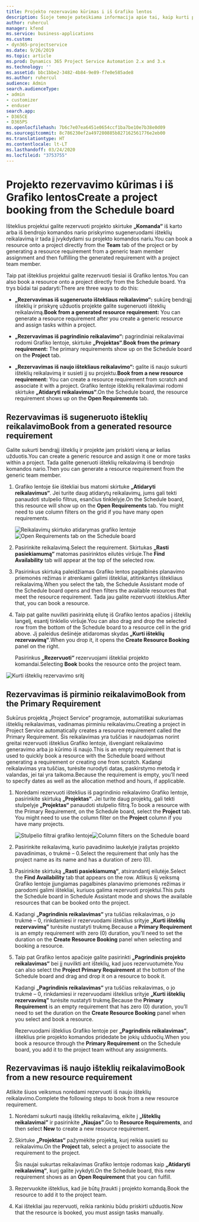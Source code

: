 ```yaml
---
title: Projekto rezervavimo kūrimas i iš Grafiko lentos
description: Šioje temoje pateikiama informacija apie tai, kaip kurti projekto rezervavimą iš grafiko lentos.
author: ruhercul
manager: kfend
ms.service: business-applications
ms.custom:
- dyn365-projectservice
ms.date: 9/26/2019
ms.topic: article
ms.prod: Dynamics 365 Project Service Automation 2.x and 3.x
ms.technology: ''
ms.assetid: bbc1bbe2-3482-4b84-9e89-f7e0e585ade8
ms.author: ruhercul
audience: Admin
search.audienceType:
- admin
- customizer
- enduser
search.app:
- D365CE
- D365PS
ms.openlocfilehash: 7b6c7e07ea6451e0654ccf1ba7be10e7b38e0d09
ms.sourcegitcommit: 8c786230ef2a497280885b827162561776e2eb00
ms.translationtype: HT
ms.contentlocale: lt-LT
ms.lasthandoff: 03/24/2020
ms.locfileid: "3753755"
---
```

# <a name="create-a-project-booking-from-the-schedule-board"></a><span data-ttu-id="b3377-103">Projekto rezervavimo kūrimas i iš Grafiko lentos</span><span class="sxs-lookup"><span data-stu-id="b3377-103">Create a project booking from the Schedule board</span></span>

<span data-ttu-id="b3377-104">Išteklius projektui galite rezervuoti projekto skirtuke **„Komanda“** iš karto arba iš bendrojo komandos nario priskyrimo sugeneruodami išteklių reikalavimą ir tada jį įvykdydami su projekto komandos nariu.</span><span class="sxs-lookup"><span data-stu-id="b3377-104">You can book a resource onto a project directly from the **Team** tab of the project or by generating a resource requirement from a generic team member assignment and then fulfilling the generated requirement with a project team member.</span></span>

<span data-ttu-id="b3377-105">Taip pat išteklius projektui galite rezervuoti tiesiai iš Grafiko lentos.</span><span class="sxs-lookup"><span data-stu-id="b3377-105">You can also book a resource onto a project directly from the Schedule board.</span></span> <span data-ttu-id="b3377-106">Yra trys būdai tai padaryti:</span><span class="sxs-lookup"><span data-stu-id="b3377-106">There are three ways to do this:</span></span>

- <span data-ttu-id="b3377-107">**„Rezervavimas iš sugeneruoto ištekliaus reikalavimo“:** sukūrę bendrąjį išteklių ir priskyrę užduotis projekte galite sugeneruoti išteklių reikalavimą.</span><span class="sxs-lookup"><span data-stu-id="b3377-107">**Book from a generated resource requirement:** You can generate a resource requirement after you create a generic resource and assign tasks within a project.</span></span>

- <span data-ttu-id="b3377-108">**„Rezervavimas iš pagrindinio reikalavimo“:** pagrindiniai reikalavimai rodomi Grafiko lentoje, skirtuke **„Projektas“**.</span><span class="sxs-lookup"><span data-stu-id="b3377-108">**Book from the primary requirement:** The primary requirements show up on the Schedule board on the **Project** tab.</span></span> 

- <span data-ttu-id="b3377-109">**„Rezervavimas iš naujo ištekliaus reikalavimo“:** galite iš naujo sukurti išteklių reikalavimą ir susieti jį su projektu.</span><span class="sxs-lookup"><span data-stu-id="b3377-109">**Book from a new resource requirement:** You can create a resource requirement from scratch and associate it with a project.</span></span> <span data-ttu-id="b3377-110">Grafiko lentoje išteklių reikalavimai rodomi skirtuke **„Atidaryti reikalavimus“**.</span><span class="sxs-lookup"><span data-stu-id="b3377-110">On the Schedule board, the resource requirement shows up on the **Open Requirements** tab.</span></span>

## <a name="book-from-a-generated-resource-requirement"></a><span data-ttu-id="b3377-111">Rezervavimas iš sugeneruoto išteklių reikalavimo</span><span class="sxs-lookup"><span data-stu-id="b3377-111">Book from a generated resource requirement</span></span>

<span data-ttu-id="b3377-112">Galite sukurti bendrąjį išteklių ir projekte jam priskirti vieną ar kelias užduotis.</span><span class="sxs-lookup"><span data-stu-id="b3377-112">You can create a generic resource and assign it one or more tasks within a project.</span></span> <span data-ttu-id="b3377-113">Tada galite generuoti išteklių reikalavimą iš bendrojo komandos nario.</span><span class="sxs-lookup"><span data-stu-id="b3377-113">Then you can generate a resource requirement from the generic team member.</span></span> 

1.  <span data-ttu-id="b3377-114">Grafiko lentoje šie ištekliai bus matomi skirtuke **„Atidaryti reikalavimus“**. Jei turite daug atidarytų reikalavimų, jums gali tekti panaudoti stulpelio filtrus, esančius tinklelyje.</span><span class="sxs-lookup"><span data-stu-id="b3377-114">On the Schedule board, this resource will show up on the **Open Requirements** tab. You might need to use column filters on the grid if you have many open requirements.</span></span> 

    <span data-ttu-id="b3377-115">![Reikalavimų skirtuko atidarymas grafiko lentoje](media/FAQ-Project-Booking-Schedule-Board-1.png "Rezervavimo ir užduočių lentelės ekrano nuotrauka")</span><span class="sxs-lookup"><span data-stu-id="b3377-115">![Open Requirements tab on the Schedule board](media/FAQ-Project-Booking-Schedule-Board-1.png "Screenshot of bookings and assignments table")</span></span>

2. <span data-ttu-id="b3377-116">Pasirinkite reikalavimą.</span><span class="sxs-lookup"><span data-stu-id="b3377-116">Select the requirement.</span></span> <span data-ttu-id="b3377-117">Skirtukas **„Rasti pasiekiamumą“** matomas pasirinktos eilutės viršuje.</span><span class="sxs-lookup"><span data-stu-id="b3377-117">The **Find Availability** tab will appear at the top of the selected row.</span></span>
 
3. <span data-ttu-id="b3377-118">Pasirinkus skirtuką paleidžiamas Grafiko lentos pagalbinės planavimo priemonės režimas ir atrenkami galimi ištekliai, atitinkantys ištekliaus reikalavimą.</span><span class="sxs-lookup"><span data-stu-id="b3377-118">When you select the tab, the Schedule Assistant mode of the Schedule board opens and then filters the available resources that meet the resource requirement.</span></span> <span data-ttu-id="b3377-119">Tada jau galite rezervuoti išteklius.</span><span class="sxs-lookup"><span data-stu-id="b3377-119">After that, you can book a resource.</span></span>

4. <span data-ttu-id="b3377-120">Taip pat galite nuvilkti pasirinktą eilutę iš Grafiko lentos apačios į išteklių langelį, esantį tinklelio viršuje.</span><span class="sxs-lookup"><span data-stu-id="b3377-120">You can also drag and drop the selected row from the bottom of the Schedule board to a resource cell in the grid above.</span></span> <span data-ttu-id="b3377-121">Jį paleidus dešinėje atidaromas skydas **„Kurti išteklių rezervavimą“**.</span><span class="sxs-lookup"><span data-stu-id="b3377-121">When you drop it, it opens the **Create Resource Booking** panel on the right.</span></span>

    <span data-ttu-id="b3377-122">Pasirinkus **„Rezervuoti“** rezervuojami ištekliai projekto komandai.</span><span class="sxs-lookup"><span data-stu-id="b3377-122">Selecting **Book** books the resource onto the project team.</span></span>

![Kurti išteklių rezervavimo sritį](media/FAQ-Project-Booking-Schedule-Board-6.png "")
 

## <a name="book-from-the-primary-requirement"></a><span data-ttu-id="b3377-124">Rezervavimas iš pirminio reikalavimo</span><span class="sxs-lookup"><span data-stu-id="b3377-124">Book from the Primary Requirement</span></span>

<span data-ttu-id="b3377-125">Sukūrus projektą „Project Service“ programoje, automatiškai sukuriamas išteklių reikalavimas, vadinamas pirminiu reikalavimu.</span><span class="sxs-lookup"><span data-stu-id="b3377-125">Creating a project in Project Service automatically creates a resource requirement called the Primary Requirement.</span></span> <span data-ttu-id="b3377-126">Šis reikalavimas yra tuščias ir naudojamas norint greitai rezervuoti išteklius Grafiko lentoje, išvengiant reikalavimo generavimo arba jo kūrimo iš naujo.</span><span class="sxs-lookup"><span data-stu-id="b3377-126">This is an empty requirement that is used to quickly book a resource with the Schedule board without generating a requirement or creating one from scratch.</span></span> <span data-ttu-id="b3377-127">Kadangi reikalavimas yra tuščias, turėsite nurodyti datas, paskirstymo metodą ir valandas, jei tai yra taikoma.</span><span class="sxs-lookup"><span data-stu-id="b3377-127">Because the requirement is empty, you’ll need to specify dates as well as the allocation method and hours, if applicable.</span></span> 

1. <span data-ttu-id="b3377-128">Norėdami rezervuoti išteklius iš pagrindinio reikalavimo Grafiko lentoje, pasirinkite skirtuką **„Projektas“**. Jei turite daug projektų, gali tekti stulpelyje **„Projektas“** panaudoti stulpelio filtrą.</span><span class="sxs-lookup"><span data-stu-id="b3377-128">To book a resource with the Primary Requirement, on the Schedule board, select the **Project** tab. You might need to use the column filter on the **Project** column if you have many projects.</span></span>

   <span data-ttu-id="b3377-129">![Stulpelio filtrai grafiko lentoje](media/FAQ-Project-Booking-Schedule-Board-2.png "Rezervavimo ir užduočių lentelės ekrano nuotrauka")</span><span class="sxs-lookup"><span data-stu-id="b3377-129">![Column filters on the Schedule board](media/FAQ-Project-Booking-Schedule-Board-2.png "Screenshot of bookings and assignments table")</span></span>

2. <span data-ttu-id="b3377-130">Pasirinkite reikalavimą, kurio pavadinimo laukelyje įrašytas projekto pavadinimas, o trukmė – 0.</span><span class="sxs-lookup"><span data-stu-id="b3377-130">Select the requirement that only has the project name as its name and has a duration of zero (0).</span></span>

3. <span data-ttu-id="b3377-131">Pasirinkite skirtuką **„Rasti pasiekiamumą“**, atsirandantį eilutėje.</span><span class="sxs-lookup"><span data-stu-id="b3377-131">Select the **Find Availability** tab that appears on the row.</span></span> <span data-ttu-id="b3377-132">Atlikus šį veiksmą Grafiko lentoje įjungiamas pagalbinės planavimo priemonės režimas ir parodomi galimi ištekliai, kuriuos galima rezervuoti projektui.</span><span class="sxs-lookup"><span data-stu-id="b3377-132">This puts the Schedule board in Schedule Assistant mode and shows the available resources that can be booked onto the project.</span></span>

4. <span data-ttu-id="b3377-133">Kadangi **„Pagrindinis reikalavimas“** yra tuščias reikalavimas, o jo trukmė – 0, rinkdamiesi ir rezervuodami išteklius srityje **„Kurti išteklių rezervavimą”** turėsite nustatyti trukmę.</span><span class="sxs-lookup"><span data-stu-id="b3377-133">Because a **Primary Requirement** is an empty requirement with zero (0) duration, you’ll need to set the duration on the **Create Resource Booking** panel when selecting and booking a resource.</span></span>

5. <span data-ttu-id="b3377-134">Taip pat Grafiko lentos apačioje galite pasirinkti **„Pagrindinis projekto reikalavimas“** bei jį nuvilkti ant išteklių, kad juos rezervuotumėte.</span><span class="sxs-lookup"><span data-stu-id="b3377-134">You can also select the **Project Primary Requirement** at the bottom of the Schedule board and drag and drop it on a resource to book it.</span></span>
 
    <span data-ttu-id="b3377-135">Kadangi **„Pagrindinis reikalavimas“** yra tuščias reikalavimas, o jo trukmė – 0, rinkdamiesi ir rezervuodami išteklius srityje **„Kurti išteklių rezervavimą”** turėsite nustatyti trukmę.</span><span class="sxs-lookup"><span data-stu-id="b3377-135">Because the **Primary Requirement** is an empty requirement that has zero (0) duration, you’ll need to set the duration on the **Create Resource Booking** panel when you select and book a resource.</span></span>
 
    <span data-ttu-id="b3377-136">Rezervuodami išteklius Grafiko lentoje per **„Pagrindinis reikalavimas“**, išteklius prie projekto komandos pridedate be jokių užduočių.</span><span class="sxs-lookup"><span data-stu-id="b3377-136">When you book a resource through the **Primary Requirement** on the Schedule board, you add it to the project team without any assignments.</span></span>
 
## <a name="book-from-a-new-resource-requirement"></a><span data-ttu-id="b3377-137">Rezervavimas iš naujo išteklių reikalavimo</span><span class="sxs-lookup"><span data-stu-id="b3377-137">Book from a new resource requirement</span></span>
<span data-ttu-id="b3377-138">Atlikite šiuos veiksmus norėdami rezervuoti iš naujo išteklių reikalavimo.</span><span class="sxs-lookup"><span data-stu-id="b3377-138">Complete the following steps to book from a new resource requirement.</span></span> 

1. <span data-ttu-id="b3377-139">Norėdami sukurti naują išteklių reikalavimą, eikite į **„Išteklių reikalavimai”** ir pasirinkite **„Naujas”**.</span><span class="sxs-lookup"><span data-stu-id="b3377-139">Go to **Resource Requirements**, and then select **New** to create a new resource requirement.</span></span>

2. <span data-ttu-id="b3377-140">Skirtuke **„Projektas“** pažymėkite projektą, kurį reikia susieti su reikalavimu.</span><span class="sxs-lookup"><span data-stu-id="b3377-140">On the **Project** tab, select a project to associate the requirement to the project.</span></span>
 
    <span data-ttu-id="b3377-141">Šis naujai sukurtas reikalavimas Grafiko lentoje rodomas kaip **„Atidaryti reikalavimą“**, kurį galite įvykdyti.</span><span class="sxs-lookup"><span data-stu-id="b3377-141">On the Schedule board, this new requirement shows as an **Open Requirement** that you can fulfill.</span></span>

3. <span data-ttu-id="b3377-142">Rezervuokite išteklius, kad jie būtų įtraukti į projekto komandą.</span><span class="sxs-lookup"><span data-stu-id="b3377-142">Book the resource to add it to the project team.</span></span>

4. <span data-ttu-id="b3377-143">Kai ištekliai jau rezervuoti, reikia rankiniu būdu priskirti užduotis.</span><span class="sxs-lookup"><span data-stu-id="b3377-143">Now that the resource is booked, you must assign tasks manually.</span></span>

